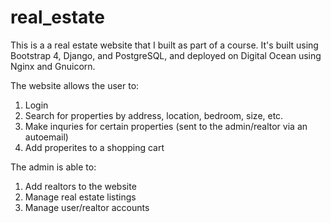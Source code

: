 # real_estate

This is a a real estate website that I built as part of a course. 
It's built using Bootstrap 4, Django, and PostgreSQL, and deployed on Digital Ocean using Nginx and Gnuicorn.

The website allows the user to:
1. Login
2. Search for properties by address, location, bedroom, size, etc.
3. Make inquries for certain properties (sent to the admin/realtor via an autoemail)
4. Add properites to a shopping cart

The admin is able to:
1. Add realtors to the website
2. Manage real estate listings
3. Manage user/realtor accounts
